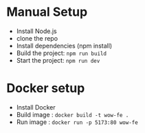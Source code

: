 # Manual Setup

- Install Node.js
- clone the repo
- Install dependencies (npm install)
- Build the project: `npm run build`
- Start the project: `npm run dev`

# Docker setup

- Install Docker
- Build image : `docker build -t wow-fe .`
- Run image : `docker run -p 5173:80 wow-fe`
